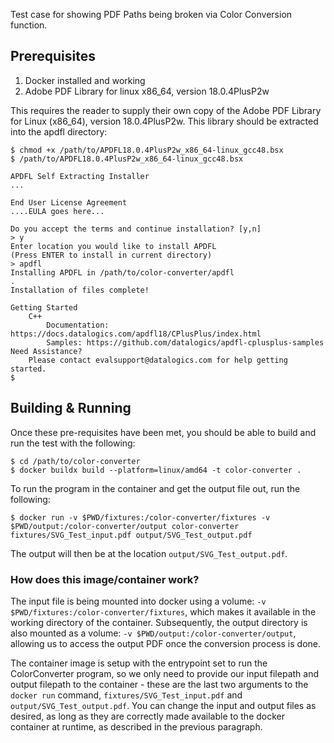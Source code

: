 Test case for showing PDF Paths being broken via Color Conversion function.

## Prerequisites

1. Docker installed and working
2. Adobe PDF Library for linux x86_64, version 18.0.4PlusP2w

This requires the reader to supply their own copy of the Adobe PDF Library for Linux (x86_64), version 18.0.4PlusP2w. This library should be extracted into the apdfl directory:

```shell
$ chmod +x /path/to/APDFL18.0.4PlusP2w_x86_64-linux_gcc48.bsx
$ /path/to/APDFL18.0.4PlusP2w_x86_64-linux_gcc48.bsx

APDFL Self Extracting Installer
...

End User License Agreement
....EULA goes here...

Do you accept the terms and continue installation? [y,n]
> y
Enter location you would like to install APDFL
(Press ENTER to install in current directory)
> apdfl
Installing APDFL in /path/to/color-converter/apdfl
.
Installation of files complete!

Getting Started
	C++
		Documentation: https://docs.datalogics.com/apdfl18/CPlusPlus/index.html
		Samples: https://github.com/datalogics/apdfl-cplusplus-samples
Need Assistance?
	Please contact evalsupport@datalogics.com for help getting started.
$
```

## Building & Running
Once these pre-requisites have been met, you should be able to build and run the test with the following:

```shell
$ cd /path/to/color-converter
$ docker buildx build --platform=linux/amd64 -t color-converter .
```

To run the program in the container and get the output file out, run the following:

```shell
$ docker run -v $PWD/fixtures:/color-converter/fixtures -v $PWD/output:/color-converter/output color-converter fixtures/SVG_Test_input.pdf output/SVG_Test_output.pdf
```

The output will then be at the location `output/SVG_Test_output.pdf`.

### How does this image/container work?

The input file is being mounted into docker using a volume: `-v $PWD/fixtures:/color-converter/fixtures`, which makes it available in the working directory of the container. 
Subsequently, the output directory is also mounted as a volume: `-v $PWD/output:/color-converter/output`, allowing us to access the output PDF once the conversion process is done.

The container image is setup with the entrypoint set to run the ColorConverter program, so we only need to provide our input filepath and output filepath to the container - these are
the last two arguments to the `docker run` command, `fixtures/SVG_Test_input.pdf` and `output/SVG_Test_output.pdf`. You can change the input and output files as desired, as long as they
are correctly made available to the docker container at runtime, as described in the previous paragraph.

